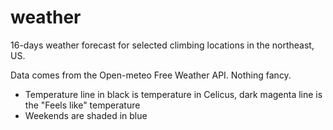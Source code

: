 # weather

16-days weather forecast for selected climbing locations in the northeast, US.

Data comes from the Open-meteo Free Weather API. Nothing fancy.

- Temperature line in black is temperature in Celicus, dark magenta line is the "Feels like" temperature
- Weekends are shaded in blue